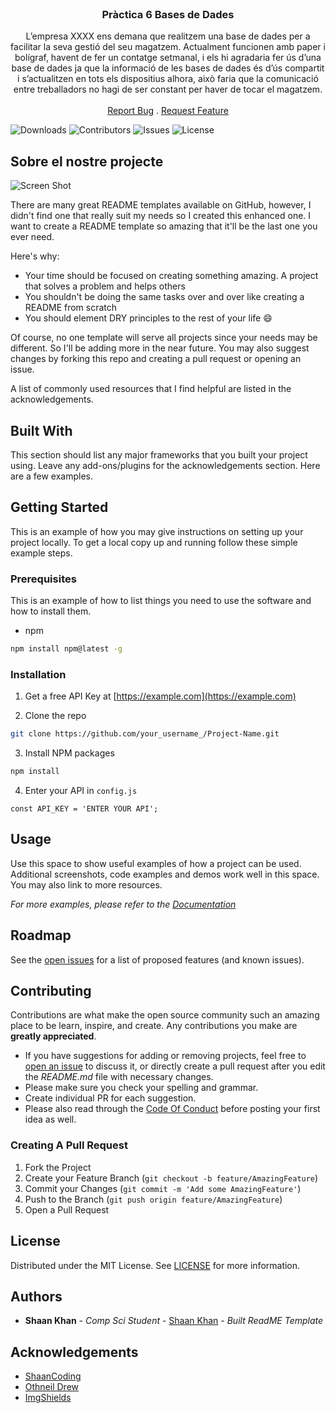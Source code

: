 <br/>
<p align="center">
  <h3 align="center">Pràctica 6 Bases de Dades</h3>

  <p align="center">
    L’empresa XXXX ens demana que realitzem una base de dades per a facilitar la seva gestió del seu magatzem. Actualment funcionen amb paper i bolígraf, havent de fer un contatge setmanal, i els hi agradaria fer ús d’una base de dades ja que la informació de les bases de dades és d’ús compartit i s’actualitzen en tots els dispositius alhora, això faria que la comunicació entre treballadors no hagi de ser constant per haver de tocar el magatzem.
    <br/>
    <br/>
    <a href="https://github.com/JoanBonell/Practica6BasesdeDades/issues">Report Bug</a>
    .
    <a href="https://github.com/JoanBonell/Practica6BasesdeDades/issues">Request Feature</a>
  </p>
</p>

![Downloads](https://img.shields.io/github/downloads/JoanBonell/Practica6BasesdeDades/total) ![Contributors](https://img.shields.io/github/contributors/JoanBonell/Practica6BasesdeDades?color=dark-green) ![Issues](https://img.shields.io/github/issues/JoanBonell/Practica6BasesdeDades) ![License](https://img.shields.io/github/license/JoanBonell/Practica6BasesdeDades) 

## Sobre el nostre projecte

![Screen Shot](images/screenshot.png)

There are many great README templates available on GitHub, however, I didn't find one that really suit my needs so I created this enhanced one. I want to create a README template so amazing that it'll be the last one you ever need.

Here's why:

* Your time should be focused on creating something amazing. A project that solves a problem and helps others
* You shouldn't be doing the same tasks over and over like creating a README from scratch
* You should element DRY principles to the rest of your life :smile:

Of course, no one template will serve all projects since your needs may be different. So I'll be adding more in the near future. You may also suggest changes by forking this repo and creating a pull request or opening an issue.

A list of commonly used resources that I find helpful are listed in the acknowledgements.

## Built With

This section should list any major frameworks that you built your project using. Leave any add-ons/plugins for the acknowledgements section. Here are a few examples.

## Getting Started

This is an example of how you may give instructions on setting up your project locally.
To get a local copy up and running follow these simple example steps.

### Prerequisites

This is an example of how to list things you need to use the software and how to install them.

* npm

```sh
npm install npm@latest -g
```

### Installation

1. Get a free API Key at [https://example.com](https://example.com)

2. Clone the repo

```sh
git clone https://github.com/your_username_/Project-Name.git
```

3. Install NPM packages

```sh
npm install
```

4. Enter your API in `config.js`

```JS
const API_KEY = 'ENTER YOUR API';
```

## Usage

Use this space to show useful examples of how a project can be used. Additional screenshots, code examples and demos work well in this space. You may also link to more resources.

_For more examples, please refer to the [Documentation](https://example.com)_

## Roadmap

See the [open issues](https://github.com/JoanBonell/Practica6BasesdeDades/issues) for a list of proposed features (and known issues).

## Contributing

Contributions are what make the open source community such an amazing place to be learn, inspire, and create. Any contributions you make are **greatly appreciated**.
* If you have suggestions for adding or removing projects, feel free to [open an issue](https://github.com/JoanBonell/Practica6BasesdeDades/issues/new) to discuss it, or directly create a pull request after you edit the *README.md* file with necessary changes.
* Please make sure you check your spelling and grammar.
* Create individual PR for each suggestion.
* Please also read through the [Code Of Conduct](https://github.com/JoanBonell/Practica6BasesdeDades/blob/main/CODE_OF_CONDUCT.md) before posting your first idea as well.

### Creating A Pull Request

1. Fork the Project
2. Create your Feature Branch (`git checkout -b feature/AmazingFeature`)
3. Commit your Changes (`git commit -m 'Add some AmazingFeature'`)
4. Push to the Branch (`git push origin feature/AmazingFeature`)
5. Open a Pull Request

## License

Distributed under the MIT License. See [LICENSE](https://github.com/JoanBonell/Practica6BasesdeDades/blob/main/LICENSE.md) for more information.

## Authors

* **Shaan Khan** - *Comp Sci Student* - [Shaan Khan](https://github.com/ShaanCoding/) - *Built ReadME Template*

## Acknowledgements

* [ShaanCoding](https://github.com/ShaanCoding/)
* [Othneil Drew](https://github.com/othneildrew/Best-README-Template)
* [ImgShields](https://shields.io/)

